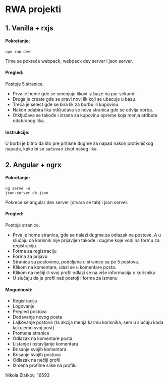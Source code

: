 # RWA projekti

## 1. Vanilla + rxjs

#### Pokretanje:

```
npm run dev
```
  Time se pokreće webpack, webpack dev server i json server.
  
#### Pregled:

Postoje 5 stranice. 
 - Prva je home gde se smenjuju likovi iz baze na par sekundi.
 - Druga je create gde se pravi novi lik koji se ubacuje u bazu.
 - Treća je select gde se bira lik za borbu ili kupovinu.
 - Nakon odabira lika otključava se nova stranica gde se odvija borba.
 - Otključava se takođe i strana za kupovinu opreme koja menja atribute odabranog lika.
  
#### Instrukcije:

  U borbi je bitno da što pre pritisne dugme za napad nakon protivničkog napada, kako bi se sačuvao život našeg lika.
  
  
## 2. Angular + ngrx

#### Pokretanje:

```
ng serve -o
json-server db.json
```
  Pokreće se angular dev server (otvara se tab) i json server.
  
#### Pregled:

Postoje stranice.
  - Prva je home stranica, gde se nalazi dugme za odlazak na postove. A u slučaju da korisnik nije prijavljen takođe i dugme koje vodi na formu za registraciju.
  - Forma za registraciju
  - Forma za prijavu
  - Stranica sa postovima, podeljena u stranice sa po 5 postova.
  - Klikom na komentare, ulazi se u komentare posta.
  - Klikom na nečiji ili svoj profil odlazi se na više informacija o korisniku
  - U slučaju da je profil naš postoji i forma za izmenu
  
#### Mogućnosti:
  - Registracija
  - Logovanje
  - Pregled postova
  - Dodavanje novog posta
  - Lajkovanje postova (ta akcija menja karmu korisnika, sem u slučaju kada lajkujemo svoj post)
  - Promena stranice
  - Odlazak na komentare posta
  - Listanje i ostavljanje komentara
  - Brisanje svojih komentara
  - Brisanje svojih postova
  - Odlazak na nečiji profil
  - Izmena profilne slike na profilu

Nikola Zlatkov, 16593
